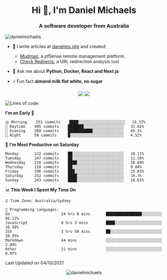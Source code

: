 <h1 align="center">Hi 👋, I'm Daniel Michaels</h1>
<h3 align="center">A software developer from Australia</h3>
<p align="left"> <img src="https://komarev.com/ghpvc/?username=danielmichaels" alt="danielmichaels" /> </p>

- 📝 I write articles at [danielms.site](https://danielms.site?ref=danielmichaels-github) and created:
    - [Mudmap](https://mudmap.io?ref=danielmichaels-github), a pfSense remote management platform.
    - [Check Redirects](https://www.check-redirects.com?ref=danielmichaels-github), a URL redirection analysis tool
- 💬 Ask me about **Python, Docker, React and Next.js**

- ⚡ Fun fact **almond milk flat white, no sugar**

<p align="center">
<a href="https://twitter.com/dansult" target="_blank"><img align="center" src="https://img.shields.io/badge/twitter-%231DA1F2.svg?&style=for-the-badge&logo=twitter&logoColor=white"></a>
<a href="https://linkedin.com/in/daniel-michaels" target="_blank"><img align="center" src="https://img.shields.io/badge/linkedin-%230077B5.svg?&style=for-the-badge&logo=linkedin&logoColor=white"></a>
</p>

<!--START_SECTION:waka-->
![Lines of code](https://img.shields.io/badge/From%20Hello%20World%20I%27ve%20Written-388892%20lines%20of%20code-blue)

**I'm an Early 🐤** 

```text
🌞 Morning    253 commits    ████░░░░░░░░░░░░░░░░░░░░░   19.37% 
🌆 Daytime    405 commits    ███████░░░░░░░░░░░░░░░░░░   31.01% 
🌃 Evening    589 commits    ███████████░░░░░░░░░░░░░░   45.1% 
🌙 Night      59 commits     █░░░░░░░░░░░░░░░░░░░░░░░░   4.52%

```
📅 **I'm Most Productive on Saturday** 

```text
Monday       132 commits    ██░░░░░░░░░░░░░░░░░░░░░░░   10.11% 
Tuesday      147 commits    ██░░░░░░░░░░░░░░░░░░░░░░░   11.26% 
Wednesday    218 commits    ████░░░░░░░░░░░░░░░░░░░░░   16.69% 
Thursday     118 commits    ██░░░░░░░░░░░░░░░░░░░░░░░   9.04% 
Friday       196 commits    ███░░░░░░░░░░░░░░░░░░░░░░   15.01% 
Saturday     252 commits    ████░░░░░░░░░░░░░░░░░░░░░   19.3% 
Sunday       243 commits    ████░░░░░░░░░░░░░░░░░░░░░   18.61%

```


📊 **This Week I Spent My Time On** 

```text
⌚︎ Time Zone: Australia/Sydney

💬 Programming Languages: 
Go                       24 hrs 8 mins       ████████████████░░░░░░░░░   66.12% 
JavaScript               6 hrs 3 mins        ████░░░░░░░░░░░░░░░░░░░░░   16.58% 
JSX                      3 hrs 59 mins       ██░░░░░░░░░░░░░░░░░░░░░░░   10.95% 
Markdown                 44 mins             ░░░░░░░░░░░░░░░░░░░░░░░░░   2.04% 
Other                    21 mins             ░░░░░░░░░░░░░░░░░░░░░░░░░   0.97%

```


 Last Updated on 04/10/2021
<!--END_SECTION:waka-->

<p align="center"> <img src="https://github-readme-stats.vercel.app/api?username=danielmichaels&show_icons=true" alt="danielmichaels" /> </p>

